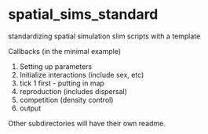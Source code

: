 # spatial_sims_standard
standardizing spatial simulation slim scripts with a template

Callbacks (in the minimal example)

1. Setting up parameters
2. Initialize interactions (include sex, etc)
3. tick 1 first - putting in map
4. reproduction (includes dispersal)
5. competition (density control)
6. output

Other subdirectories will have their own readme.

